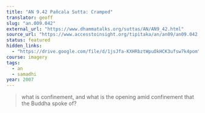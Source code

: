 ```yaml
---
title: "AN 9.42 Pañcala Sutta: Cramped"
translator: geoff
slug: "an.009.042"
external_url: "https://www.dhammatalks.org/suttas/AN/AN9_42.html"
source_url: "https://www.accesstoinsight.org/tipitaka/an/an09/an09.042.than.html"
status: featured
hidden_links:
  - "https://drive.google.com/file/d/1jsJfa-KXHRbztWpuOkHCK3ufsw7k4pom"
course: imagery
tags:
  - an
  - samadhi
year: 2007
---
```


> what is confinement, and what is the opening amid confinement that the Buddha spoke of?
